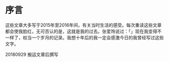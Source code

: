 # 序言

这些文章大多写于2015年至2016年间，有关当时生活的感受。每次重读这些文章都会使我脸红，无可否认的是，这就是我的过去。张爱玲说过：「」现在我变得不一样了，权当一个岁月的记录。我想十年后的我一定会感激今日的我曾经写过这些文字。

20180929 搬运文章后撰写